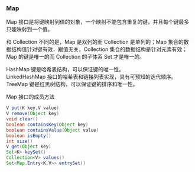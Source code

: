 
### Map
Map 接口是将键映射到值的对象，一个映射不能包含重复的键，并且每个键最多只能映射到一个值。  

和 Collection 不同的是，Map 是双列的而 Collection 是单列的；Map 集合的数据结构值针对键有效，跟值无关，Collection 集合的数据结构是针对元素有效；Map 的键是唯一的而 Collection 的子体系 Set 才是唯一的。  

HashMap 键是哈希表结构，可以保证键的唯一性。  
LinkedHashMap 接口的哈希表和链接列表实现，具有可预知的迭代顺序。  
TreeMap 键是红黑树结构，可以保证键的排序和唯一性。  

Map 接口的成员方法
```java
V put(K key,V value)
V remove(Object key)
void clear()
boolean containsKey(Object key)
boolean containsValue(Object value)
boolean isEmpty()
int size()
V get(Object key)
Set<K> keySet()
Collection<V> values()
Set<Map.Entry<K,V>> entrySet()
```
